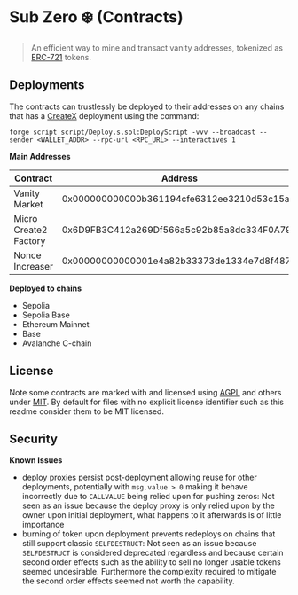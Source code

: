# Sub Zero ❄️  (Contracts)

> An efficient way to mine and transact vanity addresses, tokenized as
> [ERC-721](https://eips.ethereum.org/EIPS/eip-721) tokens.

## Deployments

The contracts can trustlessly be deployed to their addresses on any chains that has a
[CreateX](https://github.com/pcaversaccio/createx) deployment using the command:

```
forge script script/Deploy.s.sol:DeployScript -vvv --broadcast --sender <WALLET_ADDR> --rpc-url <RPC_URL> --interactives 1
```

**Main Addresses**

|Contract|Address|
|--------|-------|
|Vanity Market|0x000000000000b361194cfe6312ee3210d53c15aa|
|Micro Create2 Factory|0x6D9FB3C412a269Df566a5c92b85a8dc334F0A797|
|Nonce Increaser|0x00000000000001e4a82b33373de1334e7d8f4879|

**Deployed to chains**
- Sepolia
- Sepolia Base
- Ethereum Mainnet
- Base
- Avalanche C-chain

## License

Note some contracts are marked with and licensed using [AGPL](./LICENSE_AGPL) and others under
[MIT](./LICENSE_MIT). By default for files with no explicit license identifier such as this readme
consider them to be MIT licensed.

## Security

**Known Issues**
- deploy proxies persist post-deployment allowing reuse for other deployments, potentially with
  `msg.value > 0` making it behave incorrectly due to `CALLVALUE` being relied upon for pushing
  zeros: Not seen as an issue because the deploy proxy is only relied upon by the owner upon initial
  deployment, what happens to it afterwards is of little importance
- burning of token upon deployment prevents redeploys on chains that still support classic
  `SELFDESTRUCT`: Not seen as an issue because `SELFDESTRUCT` is considered deprecated regardless
  and because certain second order effects such as the ability to sell no longer usable tokens
  seemed undesirable. Furthermore the complexity required to mitigate the second order effects
  seemed not worth the capability.
